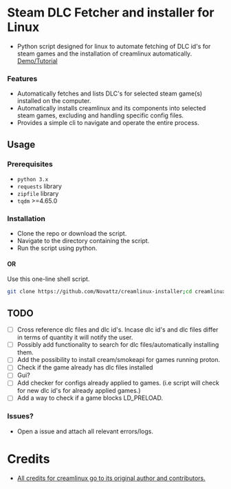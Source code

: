 
# Steam DLC Fetcher and installer for Linux
- Python script designed for linux to automate fetching of DLC id's for steam games and the installation of creamlinux automatically. [Demo/Tutorial](https://www.youtube.com/watch?v=Y1E15rUsdDw)
### Features
- Automatically fetches and lists DLC's for selected steam game(s) installed on the computer.
- Automatically installs creamlinux and its components into selected steam games, excluding and handling specific config files.
- Provides a simple cli to navigate and operate the entire process.

## Usage
### Prerequisites
- `python 3.x`
- `requests` library
- `zipfile` library
- `tqdm` >=4.65.0


### Installation

- Clone the repo or download the script.
- Navigate to the directory containing the script.
- Run the script using python.

#### OR
Use this one-line shell script.
```bash
git clone https://github.com/Novattz/creamlinux-installer;cd creamlinux-installer;python dlc_fetcher.py
```
## TODO
- [ ] Cross reference dlc files and dlc id's. Incase dlc id's and dlc files differ in terms of quantity it will notify the user.
- [ ] Possibly add functionality to search for dlc files/automatically installing them.
- [ ] Add the possibility to install cream/smokeapi for games running proton.
- [ ] Check if the game already has dlc files installed
- [ ] Gui?
- [ ] Add checker for configs already applied to games. (i.e script will check for new dlc id's for already applied games.)
- [ ] Add a way to check if a game blocks LD_PRELOAD.

### Issues?
- Open a issue and attach all relevant errors/logs.

# Credits
- [All credits for creamlinux go to its original author and contributors.](https://github.com/anticitizn/creamlinux)
